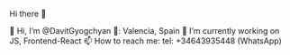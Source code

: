 Hi there 👋

👋 Hi, I’m @DavitGyogchyan
📍: Valencia, Spain
🔭 I’m currently working on JS, Frontend-React
📫 How to reach me: tel: +34643935448 (WhatsApp)

